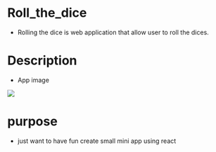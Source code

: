 # Roll_the_dice

  - Rolling the dice is web application that allow user to roll the dices.  
# Description
  - App image
  
  <img src="https://user-images.githubusercontent.com/33853565/101845591-0e017900-3b1d-11eb-9988-959767d98313.png" />
  
# purpose

 - just want to have fun create small mini app using react
 
